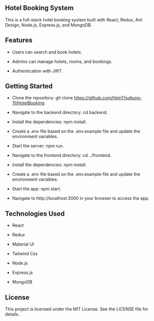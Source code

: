 ## Hotel Booking System

This is a full-stack hotel booking system built with React, Redux, Ant Design, Node.js, Express.js, and MongoDB.

## Features

- Users can search and book hotels.
- Admins can manage hotels, rooms, and bookings.

- Authentication with JWT.

## Getting Started

- Clone the repository: git clone https://github.com/HeinThuAung-11/HotelBooking.

- Navigate to the backend directory: cd backend.

- Install the dependencies: npm install.

- Create a .env file based on the .env.example file and update the environment variables.

- Start the server: npm run.

- Navigate to the frontend directory: cd ../frontend.

- Install the dependencies: npm install.

- Create a .env file based on the .env.example file and update the environment variables.

- Start the app: npm start.

- Navigate to http://localhost:3000 in your browser to access the app.

## Technologies Used

- React

- Redux

- Material UI

- Tailwind Css

- Node.js

- Express.js

- MongoDB

## License

This project is licensed under the MIT License. See the LICENSE file for details.
